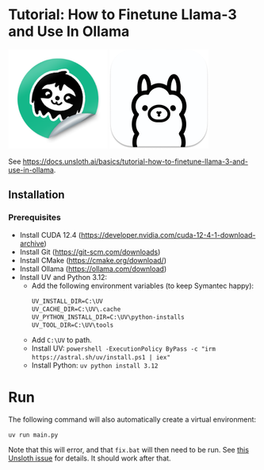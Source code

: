 # Tutorial: How to Finetune Llama-3 and Use In Ollama

![unsloth](images/unsloth.png) ![ollama](images/ollama.png)

See https://docs.unsloth.ai/basics/tutorial-how-to-finetune-llama-3-and-use-in-ollama.

## Installation

### Prerequisites

* Install CUDA 12.4 (https://developer.nvidia.com/cuda-12-4-1-download-archive)
* Install Git (https://git-scm.com/downloads)
* Install CMake (https://cmake.org/download/)
* Install Ollama (https://ollama.com/download)
* Install UV and Python 3.12:
  * Add the following environment variables (to keep Symantec happy):
    ```
    UV_INSTALL_DIR=C:\UV
    UV_CACHE_DIR=C:\UV\.cache
    UV_PYTHON_INSTALL_DIR=C:\UV\python-installs
    UV_TOOL_DIR=C:\UV\tools
    ```
  * Add `C:\UV` to path.
  * Install UV: `powershell -ExecutionPolicy ByPass -c "irm https://astral.sh/uv/install.ps1 | iex"`
  * Install Python: `uv python install 3.12`

# Run

The following command will also automatically create a virtual environment:

```
uv run main.py
```

Note that this will error, and that `fix.bat` will then need to be run. See [this Unsloth issue](https://github.com/unslothai/unsloth/issues/748) for details. It should work after that.
